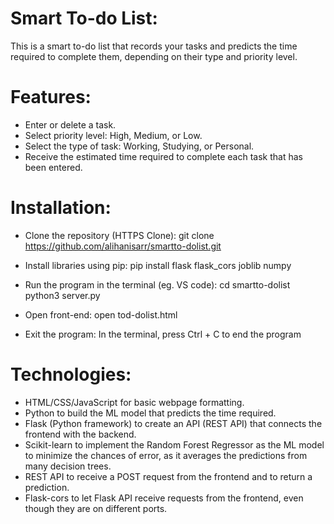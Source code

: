 # Smart To-do List:
This is a smart to-do list that records your tasks and predicts the time required to complete them, depending on their type and priority level. 

# Features:
- Enter or delete a task.
- Select priority level: High, Medium, or Low.
- Select the type of task: Working, Studying, or Personal. 
- Receive the estimated time required to complete each task that has been entered.

# Installation:
- Clone the repository (HTTPS Clone): 
  git clone https://github.com/alihanisarr/smartto-dolist.git

- Install libraries using pip: 
  pip install flask flask_cors joblib numpy

- Run the program in the terminal (eg. VS code):
  cd smartto-dolist
  python3 server.py

- Open front-end:
  open tod-dolist.html

- Exit the program:
In the terminal, press Ctrl + C to end the program

# Technologies:
- HTML/CSS/JavaScript for basic webpage formatting.
- Python to build the ML model that predicts the time required. 
- Flask (Python framework) to create an API (REST API) that connects the frontend with the backend. 
- Scikit-learn to implement the Random Forest Regressor as the ML model to minimize the chances of error, as it averages the predictions from many decision trees. 
- REST API to receive a POST request from the frontend and to return a prediction. 
- Flask-cors to let Flask API receive requests from the frontend, even though they are on different ports. 
